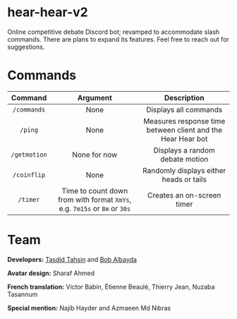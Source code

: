 # hear-hear-v2

Online competitive debate Discord bot; revamped to accommodate slash commands. There are plans to expand its features. Feel free to reach out for suggestions.

# Commands

|Command|Argument|Description|
| :---: |:---:| :---:|
| `/commands`|None|Displays all commands|
| `/ping`|None|Measures response time between client and the Hear Hear bot|
| `/getmotion`|None for now|Displays a random debate motion|
| `/coinflip`|None|Randomly displays either heads or tails|
| `/timer`|Time to count down from with format `XmYs`, e.g. `7m15s` or `8m` or `30s`|Creates an on-screen timer|

# Team

**Developers:** [Tasdid Tahsin](https://github.com/tasdidtahsin) and [Bob Albayda](https://github.com/aalbayda)

**Avatar design:** Sharaf Ahmed

**French translation:** Victor Babin, Étienne Beaulé, Thierry Jean, Nuzaba Tasannum

**Special mention:** Najib Hayder and Azmaeen Md Nibras
